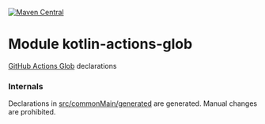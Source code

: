 [![Maven Central](https://img.shields.io/maven-central/v/org.jetbrains.kotlin-wrappers/kotlin-actions-glob)](https://search.maven.org/artifact/org.jetbrains.kotlin-wrappers/kotlin-actions-glob)

# Module kotlin-actions-glob

[GitHub Actions Glob](https://github.com/actions/toolkit) declarations

### Internals

Declarations in [src/commonMain/generated](./src/commonMain/generated) are generated.
Manual changes are prohibited.
